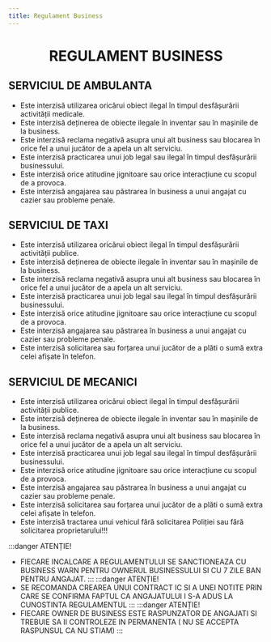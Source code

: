 ```yaml
---
title: Regulament Business
---
```


# <center>REGULAMENT BUSINESS</center>


## SERVICIUL DE AMBULANTA

- Este interzisă utilizarea oricărui obiect ilegal în timpul desfășurării activității medicale.
- Este interzisă deținerea de obiecte ilegale în inventar sau în mașinile de la business.
- Este interzisă reclama negativă asupra unui alt business sau blocarea în orice fel a unui jucător de a apela un alt serviciu.
- Este interzisă practicarea unui job legal sau ilegal în timpul desfășurării businessului.
- Este interzisă orice atitudine jignitoare sau orice interacțiune cu scopul de a provoca.
- Este interzisă angajarea sau păstrarea în business a unui angajat cu cazier sau probleme penale.

## SERVICIUL DE TAXI

- Este interzisă utilizarea oricărui obiect ilegal în timpul desfășurării activității publice.
- Este interzisă deținerea de obiecte ilegale în inventar sau în mașinile de la business.
- Este interzisă reclama negativă asupra unui alt business sau blocarea în orice fel a unui jucător de a apela un alt serviciu.
- Este interzisă practicarea unui job legal sau ilegal în timpul desfășurării businessului.
- Este interzisă orice atitudine jignitoare sau orice interacțiune cu scopul de a provoca.
- Este interzisă angajarea sau păstrarea în business a unui angajat cu cazier sau probleme penale.
- Este interzisă solicitarea sau forțarea unui jucător de a plăti o sumă extra celei afișate în telefon.


## SERVICIUL DE MECANICI

- Este interzisă utilizarea oricărui obiect ilegal în timpul desfășurării activității publice.
- Este interzisă deținerea de obiecte ilegale în inventar sau în mașinile de la business.
- Este interzisă reclama negativă asupra unui alt business sau blocarea în orice fel a unui jucător de a apela un alt serviciu.
- Este interzisă practicarea unui job legal sau ilegal în timpul desfășurării businessului.
- Este interzisă orice atitudine jignitoare sau orice interacțiune cu scopul de a provoca.
- Este interzisă angajarea sau păstrarea în business a unui angajat cu cazier sau probleme penale.
- Este interzisă solicitarea sau forțarea unui jucător de a plăti o sumă extra celei afișate în telefon.
- Este interzisă tractarea unui vehicul fără solicitarea Poliției sau fără solicitarea proprietarului!!!

:::danger ATENȚIE!
- FIECARE INCALCARE A REGULAMENTULUI SE SANCTIONEAZA CU BUSINESS WARN PENTRU OWNERUL BUSINESSULUI SI CU 7 ZILE BAN PENTRU ANGAJAT.
:::
:::danger ATENȚIE!
- SE RECOMANDA CREAREA UNUI CONTRACT IC SI A UNEI NOTITE PRIN CARE SE CONFIRMA FAPTUL CA ANGAJATULUI I S-A ADUS LA CUNOSTINTA REGULAMENTUL
:::
:::danger ATENȚIE!
- FIECARE OWNER DE BUSINESS ESTE RASPUNZATOR DE ANGAJATI SI TREBUIE SA II CONTROLEZE IN PERMANENTA ( NU SE ACCEPTA RASPUNSUL CA NU STIAM)
:::